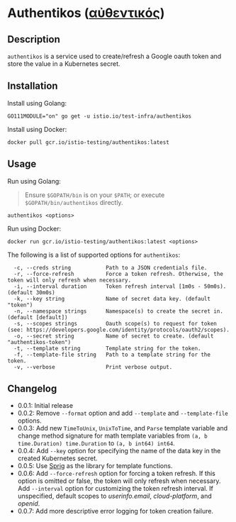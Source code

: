 # Authentikos ([αὐθεντικός](https://en.wikipedia.org/wiki/Authentication))

## Description

`authentikos` is a service used to create/refresh a Google oauth token and store the value in a Kubernetes secret.

## Installation

Install using Golang:

```shell
GO111MODULE="on" go get -u istio.io/test-infra/authentikos
```

Install using Docker:

```shell
docker pull gcr.io/istio-testing/authentikos:latest
```

## Usage

Run using Golang:
> Ensure `$GOPATH/bin` is on your `$PATH`; or execute `$GOPATH/bin/authentikos` directly.

```shell
authentikos <options>
```

Run using Docker:

```shell
docker run gcr.io/istio-testing/authentikos:latest <options>
```

The following is a list of supported options for `authentikos`:

```console
  -c, --creds string           Path to a JSON credentials file.
  -r, --force-refresh          Force a token refresh. Otherwise, the token will only refresh when necessary.
  -i, --interval duration      Token refresh interval [1m0s - 50m0s). (default 30m0s)
  -k, --key string             Name of secret data key. (default "token")
  -n, --namespace strings      Namespace(s) to create the secret in. (default [default])
  -s, --scopes strings         Oauth scope(s) to request for token (see: https://developers.google.com/identity/protocols/oauth2/scopes).
  -o, --secret string          Name of secret to create. (default "authentikos-token")
  -t, --template string        Template string for the token.
  -f, --template-file string   Path to a template string for the token.
  -v, --verbose                Print verbose output.
```

## Changelog

- 0.0.1: Initial release
- 0.0.2: Remove `--format` option and add `--template` and `--template-file` options.
- 0.0.3: Add new `TimeToUnix`, `UnixToTime`, and `Parse` template variable and change method signature for math template variables from `(a, b time.Duration) time.Duration` to `(a, b int64) int64`.
- 0.0.4: Add `--key` option for specifying the name of the data key in the created Kubernetes secret.
- 0.0.5: Use [Sprig](http://masterminds.github.io/sprig/) as the library for template functions.
- 0.0.6: Add `--force-refresh` option for forcing a token refresh. If this option is omitted or false, the token will only refresh when necessary. Add `--interval` option for customizing the token refresh interval. If unspecified, default scopes to _userinfo.email_, _cloud-platform_, and _openid_.
- 0.0.7: Add more descriptive error logging for token creation failure.
